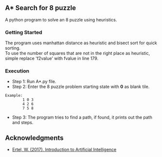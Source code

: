 ## A* Search for 8 puzzle

A python program to solve an 8 puzzle using heuristics.

### Getting Started
The program uses manhattan distance as heuristic and bisect sort for quick sorting.\
To use the number of squares that are not in the right place as heuristic, simple replace 'f2value' with fvalue in line 179.

### Execution

* Step 1: Run A*.py file.
* Step 2: Enter the 8 puzzle problem starting state with **0** as blank tile.
```
Example:
        1 0 3
        4 2 6
        7 5 8 
```

* Step 3: The program tries to find a path, if found, it prints out the path and steps.


## Acknowledgments

* [Ertel, W. (2017). Introduction to Artificial Intelligence](https://doi.org/10.1007/978-3-319-58487-4_6)







